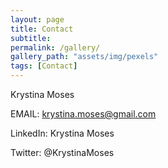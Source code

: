 ```yaml
---
layout: page
title: Contact
subtitle:
permalink: /gallery/
gallery_path: "assets/img/pexels"
tags: [Contact]
---
```


Krystina Moses

EMAIL: krystina.moses@gmail.com

LinkedIn: Krystina Moses

Twitter: @KrystinaMoses
